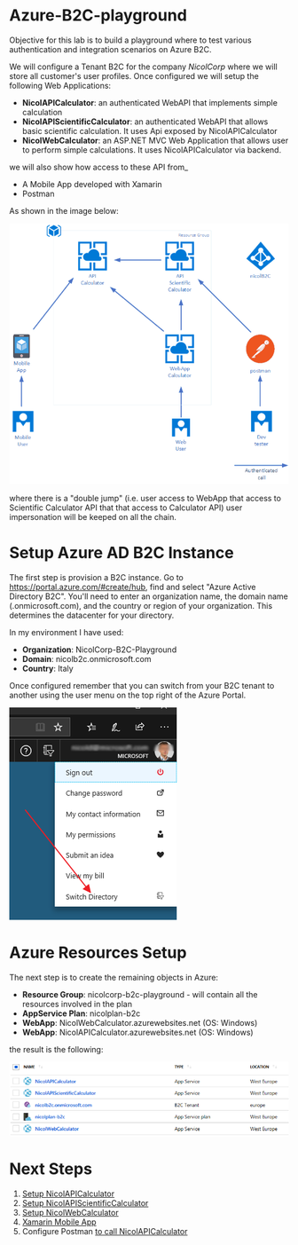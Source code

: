 # Azure-B2C-playground

Objective for this lab is to build a playground where to test various authentication and integration scenarios on Azure B2C.

We will configure a Tenant B2C for the company _NicolCorp_ where we will store all customer's user profiles. Once configured we will setup the following Web Applications:

* 	**NicolAPICalculator**: an authenticated WebAPI that implements simple calculation
* 	**NicolAPIScientificCalculator**: an authenticated WebAPI that allows basic scientific calculation. It uses Api exposed by NicolAPICalculator
* 	**NicolWebCalculator**: an ASP.NET MVC Web Application that allows user to perform simple calculations. It uses NicolAPICalculator via backend.

we will also show how access to these API from_

* A Mobile App developed with Xamarin
* Postman

As shown in the image below:

![architecture](assets/architecture.png)

where there is a "double jump" (i.e. user access to WebApp that access to Scientific Calculator API that that access to Calculator API) user impersonation will be keeped on all the chain. 

# Setup Azure AD B2C Instance

The first step is provision a B2C instance. Go to https://portal.azure.com/#create/hub, find and select "Azure Active Directory B2C". You'll need to enter an organization name, the domain name (.onmicrosoft.com), and the country or region of your organization. This determines the datacenter for your directory.

In my environment I have used:

* 	**Organization**: NicolCorp-B2C-Playground
* 	**Domain**: nicolb2c.onmicrosoft.com
* 	**Country**: Italy
	
Once configured remember that you can switch from your B2C tenant to another using the user menu on the top right of the Azure Portal.

![change directory](assets/img01.png)

# Azure Resources Setup

The next step is to create the remaining objects in Azure:

* **Resource Group**: nicolcorp-b2c-playground - will contain all the resources involved in the plan
* **AppService Plan**: nicolplan-b2c 
* **WebApp**: NicolWebCalculator.azurewebsites.net (OS: Windows)
* **WebApp**: NicolAPICalculator.azurewebsites.net (OS: Windows)

the result is the following:

![resource group](assets/img02.png)

# Next Steps

1. [Setup NicolAPICalculator](setup-apicalculator.md)
2. [Setup NicolAPIScientificCalculator](setup-apiscientificcalculator.md)
3. [Setup NicolWebCalculator](setup-webcalculator.md)
4. [Xamarin Mobile App](setup-apicalculator-xamarin.md)
5. Configure Postman [to call NicolAPICalculator](setup-postman.md)

